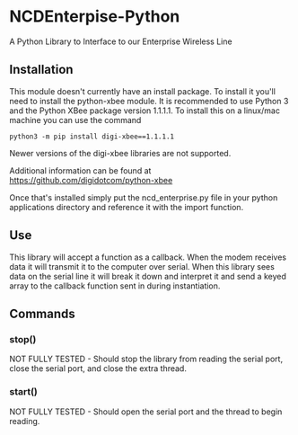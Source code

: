 # NCDEnterpise-Python
A Python Library to Interface to our Enterprise Wireless Line

## Installation
This module doesn't currently have an install package. To install it you'll need to install the python-xbee module.
It is recommended to use Python 3 and the Python XBee package version 1.1.1.1. To install this on a linux/mac machine you can use the command 

```python3 -m pip install digi-xbee==1.1.1.1``` 

Newer versions of the digi-xbee libraries are not supported.

Additional information can be found at https://github.com/digidotcom/python-xbee

Once that's installed simply put the ncd_enterprise.py file in your python applications directory and reference it with the import function.

## Use
This library will accept a function as a callback. When the modem receives data it will transmit it to the computer over serial. When this library sees data on the serial line it will break it down and interpret it and send a keyed array to the callback function sent in during instantiation.

## Commands

### stop()
NOT FULLY TESTED - Should stop the library from reading the serial port, close the serial port, and close the extra thread.

### start()
NOT FULLY TESTED - Should open the serial port and the thread to begin reading.
